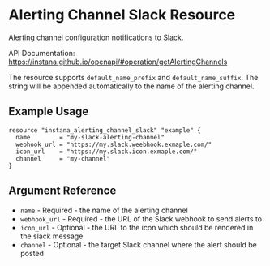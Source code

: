 # Alerting Channel Slack Resource

Alerting channel configuration notifications to Slack.

API Documentation: <https://instana.github.io/openapi/#operation/getAlertingChannels>

The resource supports `default_name_prefix` and `default_name_suffix`. The string will be appended automatically
to the name of the alerting channel.

## Example Usage

```hcl
resource "instana_alerting_channel_slack" "example" {
  name        = "my-slack-alerting-channel"
  webhook_url = "https://my.slack.weebhook.exmaple.com/"
  icon_url    = "https://my.slack.icon.exmaple.com/"
  channel     = "my-channel"
}
```

## Argument Reference

* `name` - Required - the name of the alerting channel
* `webhook_url` - Required - the URL of the Slack webhook to send alerts to
* `icon_url` - Optional - the URL to the icon which should be rendered in the slack message
* `channel` - Optional - the target Slack channel where the alert should be posted 
